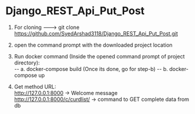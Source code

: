 # Django_REST_Api_Put_Post

1. For cloning --->  git clone https://github.com/SyedArshad3118/Django_REST_Api_Put_Post.git

2. open the command prompt with the downloaded project location

3. Run docker command (Inside the opened command prompt of project directory):	
      -- a. docker-compose build
			(Once its done, go for step-b) -- 
			b. docker-compose up
			
3. Get method URL:	
      http://127.0.0.1:8000   ->  Welcome message
      http://127.0.0.1:8000/c/curdlist/  ->  command to GET complete data from db
